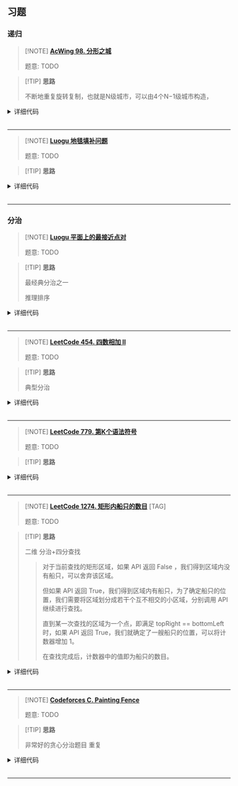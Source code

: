 ## 习题

### 递归

> [!NOTE] **[AcWing 98. 分形之城](https://www.acwing.com/problem/content/100/)**
> 
> 题意: TODO

> [!TIP] **思路**
> 
> 不断地重复旋转复制，也就是N级城市，可以由4个N−1级城市构造，

<details>
<summary>详细代码</summary>
<!-- tabs:start -->

##### **C++**

```cpp
#include<bits/stdc++.h>
using namespace std;

using LL = long long;

struct Point {
    LL x, y;
};

Point get(LL n, LL a) {
    if (n == 0) return {0, 0};
    LL block = 1ll << n * 2 - 2, len = 1ll << n - 1;
    auto p = get(n - 1, a % block);
    LL x = p.x, y = p.y;
    int z = a / block;
    
    if (z == 0) return {y, x};
    else if(z == 1) return {x, y + len};
    else if (z == 2) return {x + len, y + len};
    return {len * 2 - 1 - y, len - 1 - x};
}

int main() {
    int T;
    cin >> T;
    while (T -- ) {
        LL n, a, b;
        cin >> n >> a >> b;
        auto pa = get(n, a - 1);
        auto pb = get(n, b - 1);
        double dx = pa.x - pb.x, dy = pa.y - pb.y;
        printf("%.0lf\n", sqrt(dx * dx + dy * dy) * 10);
    }
    return 0;
}
```

##### **Python**

```python

```

<!-- tabs:end -->
</details>

<br>

* * *

> [!NOTE] **[Luogu 地毯填补问题](https://www.luogu.com.cn/problem/P1228)**
> 
> 题意: TODO

> [!TIP] **思路**
> 
> 

<details>
<summary>详细代码</summary>
<!-- tabs:start -->

##### **C++**

```cpp
#include <bits/stdc++.h>
using namespace std;

int n, x, y;

void dfs(
    int t, int sx, int sy, int x,
    int y) {  // sx，sy代表此正方形左上角位置，xy表示公主所在位置（或被占掉的位置）
    if (t == 0)
        return;
    int t1 = (1 << t - 1);           //小正方形边长
    if (x < sx + t1 && y < sy + t1)  //左上角
    {
        printf("%d %d %d\n", sx + t1, sy + t1, 1);
        dfs(t - 1, sx, sy, x, y), dfs(t - 1, sx, sy + t1, sx + t1 - 1, sy + t1);
        dfs(t - 1, sx + t1, sy, sx + t1, sy + t1 - 1),
            dfs(t - 1, sx + t1, sy + t1, sx + t1, sy + t1);
    } else if (x < sx + t1)  //右上角
    {
        printf("%d %d %d\n", sx + t1, sy + t1 - 1, 2);
        dfs(t - 1, sx, sy, sx + t1 - 1, sy + t1 - 1),
            dfs(t - 1, sx, sy + t1, x, y);
        dfs(t - 1, sx + t1, sy, sx + t1, sy + t1 - 1),
            dfs(t - 1, sx + t1, sy + t1, sx + t1, sy + t1);
    } else if (y < sy + t1)  //左下角
    {
        printf("%d %d %d\n", sx + t1 - 1, sy + t1, 3);
        dfs(t - 1, sx, sy, sx + t1 - 1, sy + t1 - 1),
            dfs(t - 1, sx, sy + t1, sx + t1 - 1, sy + t1);
        dfs(t - 1, sx + t1, sy, x, y),
            dfs(t - 1, sx + t1, sy + t1, sx + t1, sy + t1);
    } else  //右下角
    {
        printf("%d %d %d\n", sx + t1 - 1, sy + t1 - 1, 4);
        dfs(t - 1, sx, sy, sx + t1 - 1, sy + t1 - 1),
            dfs(t - 1, sx, sy + t1, sx + t1 - 1, sy + t1);
        dfs(t - 1, sx + t1, sy, sx + t1, sy + t1 - 1),
            dfs(t - 1, sx + t1, sy + t1, x, y);
    }
}

int main() {
    scanf("%d%d%d", &n, &x, &y);
    dfs(n, 1, 1, x, y);
    return 0;
}
```

##### **Python**

```python

```

<!-- tabs:end -->
</details>

<br>

* * *

### 分治

> [!NOTE] **[Luogu 平面上的最接近点对](https://www.luogu.com.cn/problem/P1257)**
> 
> 题意: TODO

> [!TIP] **思路**
> 
> 最经典分治之一
> 
> 推理排序

<details>
<summary>详细代码</summary>
<!-- tabs:start -->

##### **C++**

```cpp
#include <bits/stdc++.h>
using namespace std;

// TODO
// 分治

const int N = 1e5 + 10, INF = 1 << 20;

int n, t[N];
struct Point {
    double x, y;
} S[N];

double dist(int i, int j) {
    double dx = S[i].x - S[j].x;
    double dy = S[i].y - S[j].y;
    return sqrt(dx * dx + dy * dy);
}

double merge(int l, int r) {
    if (l >= r)
        return INF;
    // if (l + 1 == r)
    // return dist(l, r);

    int m = l + r >> 1;
    double d1 = merge(l, m), d2 = merge(m + 1, r);
    double d = min(d1, d2);

    int k = 0;
    for (int i = l; i <= r; i++)
        if (fabs(S[m].x - S[i].x) <= d)
            t[k++] = i;

    sort(t, t + k, [](const int &a, const int &b) { return S[a].y < S[b].y; });

    for (int i = 0; i < k; i++)
        for (int j = i + 1; j < k && S[t[j]].y - S[t[i]].y < d; j++)
            d = min(d, dist(t[i], t[j]));
    return d;
}

int main() {
    scanf("%d", &n);
    for (int i = 0; i < n; i++)
        scanf("%lf%lf", &S[i].x, &S[i].y);

    sort(S, S + n, [](const Point &a, const Point &b) {
        if (a.x == b.x)
            return a.y < b.y;
        else
            return a.x < b.x;
    });

    printf("%.4lf\n", merge(0, n - 1));

    return 0;
}
```

##### **Python**

```python

```

<!-- tabs:end -->
</details>

<br>

* * *

> [!NOTE] **[LeetCode 454. 四数相加 II](https://leetcode-cn.com/problems/4sum-ii/)**
> 
> 题意: TODO

> [!TIP] **思路**
> 
> 典型分治

<details>
<summary>详细代码</summary>
<!-- tabs:start -->

##### **C++**

```cpp
class Solution {
public:
    int fourSumCount(vector<int>& A, vector<int>& B, vector<int>& C, vector<int>& D) {
        unordered_map<int, int> cnt;
        for (auto c : C)
            for (auto d : D)
                ++ cnt[c + d];
        int res = 0;
        for (auto a : A)
            for (auto b : B)
                res += cnt[- (a + b)];
        return res;
    }
};
```

##### **Python**

```python
# 枚举A，再枚举B，然后 找到c和d满足条件的数值；（根据数据范围，这道题只能遍历两次，所以用空间换时间 哈希表来处理）
# 用哈希表存储每种和 有多少种组合；（前两个枚举， 后两个就可以直接在哈希表里查找）

class Solution:
    def fourSumCount(self, nums1: List[int], nums2: List[int], nums3: List[int], nums4: List[int]) -> int:
        import collections
        my_dict = collections.defaultdict(int)
        for c in nums3:
            for d in nums4:
                my_dict[c + d] += 1
        res = 0
        for a in nums1:
            for b in nums2:
                res += my_dict[-(a + b)]
        return res
```

<!-- tabs:end -->
</details>

<br>

* * *

> [!NOTE] **[LeetCode 779. 第K个语法符号](https://leetcode-cn.com/problems/k-th-symbol-in-grammar/)**
> 
> 题意: TODO

> [!TIP] **思路**
> 
> 

<details>
<summary>详细代码</summary>
<!-- tabs:start -->

##### **C++**

```cpp
class Solution {
public:
    // 新的左侧和原一致 右侧和原取反
    int kthGrammar(int N, int K) {
        K -- ;
        int res = 0;
        while (K)
            res ^= K & 1, K >>= 1;
        return res;
    }
};
```

##### **Python**

```python

```

<!-- tabs:end -->
</details>

<br>

* * *

> [!NOTE] **[LeetCode 1274. 矩形内船只的数目](https://leetcode-cn.com/problems/number-of-ships-in-a-rectangle/)** [TAG]
> 
> 题意: TODO

> [!TIP] **思路**
>
> 二维 分治+四分查找
>
> > 对于当前查找的矩形区域，如果 API 返回 False ，我们得到区域内没有船只，可以舍弃该区域。
> >
> > 但如果 API 返回 True，我们得到区域内有船只，为了确定船只的位置，我们需要将区域划分成若干个互不相交的小区域，分别调用 API 继续进行查找。
> >
> > 直到某一次查找的区域为一个点，即满足 topRight == bottomLeft 时，如果 API 返回 True，我们就确定了一艘船只的位置，可以将计数器增加 1。
> >
> > 在查找完成后，计数器中的值即为船只的数目。

<details>
<summary>详细代码</summary>
<!-- tabs:start -->

##### **C++**

```cpp
class Solution {
public:
    int countShips(Sea sea, vector<int> topRight, vector<int> bottomLeft) {
        int x1 = topRight[0], y1 = topRight[1], x2 = bottomLeft[0],
            y2 = bottomLeft[1];
        if (x1 < x2 || y1 < y2 || !sea.hasShips(topRight, bottomLeft)) return 0;
        if (x1 == x2 && y1 == y2) return 1;
        int mx = (x1 + x2) / 2, my = (y1 + y2) / 2;
        return countShips(sea, {mx, my}, {x2, y2}) +
               countShips(sea, {mx, y1}, {x2, my + 1}) +
               countShips(sea, {x1, my}, {mx + 1, y2}) +
               countShips(sea, {x1, y1}, {mx + 1, my + 1});
    }
};
```

##### **Python**

```python

```

<!-- tabs:end -->
</details>

<br>

* * *

> [!NOTE] **[Codeforces C. Painting Fence](https://codeforces.com/problemset/problem/448/C)**
> 
> 题意: TODO

> [!TIP] **思路**
> 
> 非常好的贪心分治题目 重复

<details>
<summary>详细代码</summary>
<!-- tabs:start -->

##### **C++**

```cpp
// Problem: C. Painting Fence
// Contest: Codeforces - Codeforces Round #256 (Div. 2)
// URL: https://codeforces.com/problemset/problem/448/C
// Memory Limit: 512 MB
// Time Limit: 1000 ms
//
// Powered by CP Editor (https://cpeditor.org)

#include <bits/stdc++.h>
using namespace std;

// 思维 非常非常好的分治题目 重复做

using LL = long long;
const int N = 100010;

int n;
int h[N];

int paint(int s, int t) {
    if (s > t)
        return 0;

    // 先找最低的可以横向涂的
    int minv = 1e9, c = 0;
    for (int i = s; i <= t; ++i)
        minv = min(h[i], minv);
    // 累加操作数 更新高度
    c += minv;
    for (int i = s; i <= t; ++i)
        h[i] -= minv;

    // 分治
    int ns = s;
    for (int i = s; i <= t; ++i)
        if (i == t && h[i])
            c += paint(ns, i), ns = i + 1;
        else if (h[i] == 0)
            c += paint(ns, i - 1), ns = i + 1;

    // 与竖着涂对比 取最小值
    return min(t - s + 1, c);
}

int main() {
    cin >> n;
    for (int i = 1; i <= n; i++)
        cin >> h[i];

    cout << paint(1, n) << endl;

    return 0;
}
```

##### **Python**

```python

```

<!-- tabs:end -->
</details>

<br>

* * *
